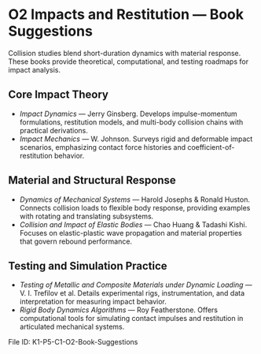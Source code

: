 # O2 Impacts and Restitution — Book Suggestions

Collision studies blend short-duration dynamics with material response. These books provide theoretical, computational, and testing roadmaps for impact analysis.

## Core Impact Theory
- *Impact Dynamics* — Jerry Ginsberg. Develops impulse-momentum formulations, restitution models, and multi-body collision chains with practical derivations.
- *Impact Mechanics* — W. Johnson. Surveys rigid and deformable impact scenarios, emphasizing contact force histories and coefficient-of-restitution behavior.

## Material and Structural Response
- *Dynamics of Mechanical Systems* — Harold Josephs & Ronald Huston. Connects collision loads to flexible body response, providing examples with rotating and translating subsystems.
- *Collision and Impact of Elastic Bodies* — Chao Huang & Tadashi Kishi. Focuses on elastic-plastic wave propagation and material properties that govern rebound performance.

## Testing and Simulation Practice
- *Testing of Metallic and Composite Materials under Dynamic Loading* — V. I. Trefilov et al. Details experimental rigs, instrumentation, and data interpretation for measuring impact behavior.
- *Rigid Body Dynamics Algorithms* — Roy Featherstone. Offers computational tools for simulating contact impulses and restitution in articulated mechanical systems.

File ID: K1-P5-C1-O2-Book-Suggestions
